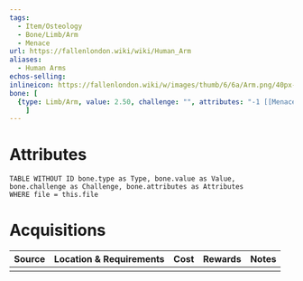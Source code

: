 ```yaml
---
tags:
  - Item/Osteology
  - Bone/Limb/Arm
  - Menace
url: https://fallenlondon.wiki/wiki/Human_Arm
aliases:
  - Human Arms
echos-selling: 
inlineicon: https://fallenlondon.wiki/w/images/thumb/6/6a/Arm.png/40px-Arm.png
bone: [
  {type: Limb/Arm, value: 2.50, challenge: "", attributes: "-1 [[Menace]]"}
	]
---
```



# Attributes 

```dataview
TABLE WITHOUT ID bone.type as Type, bone.value as Value, bone.challenge as Challenge, bone.attributes as Attributes 
WHERE file = this.file 
```


# Acquisitions

| Source | Location & Requirements | Cost | Rewards | Notes |
| ------ | ----------------------- | ---- | ------- | ----- |
|        |                         |      |         |       |

